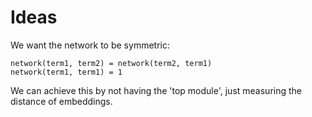 # Ideas
We want the network to be symmetric:
```
network(term1, term2) = network(term2, term1)
network(term1, term1) = 1
```
We can achieve this by not having the 'top module', just measuring the distance
of embeddings.
